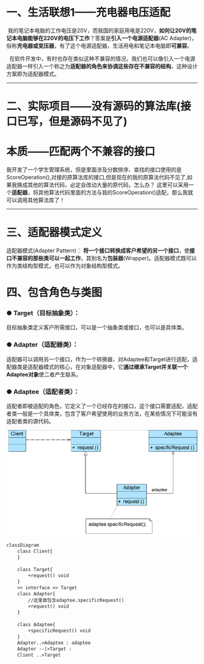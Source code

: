 # 一、生活联想1——充电器电压适配
 我的笔记本电脑的工作电压是20V，而我国的家庭用电是220V，**如何让20V的笔记本电脑能够在220V的电压下工作**？答案是**引入一个电源适配器**(AC Adapter)，俗称**充电器或变压器**，有了这个电源适配器，生活用电和笔记本电脑即**可兼容**。

  在软件开发中，有时也存在类似这种不兼容的情况，我们也可以像引入一个电源适配器一样引入一个称之为**适配器的角色来协调这些存在不兼容的结构**，这种设计方案即为适配器模式。

----
# 二、实际项目——没有源码的算法库(接口已写，但是源码不见了)
# 本质——匹配两个不兼容的接口
我开发了一个学生管理系统，但是里面涉及分数排序、查找的接口使用的是ScoreOperation(),对接的原算法库的接口,但是现在的我的原算法代码不见了,如果我换成其他的算法代码，必定会改动大量的原代码，怎么办？
这里可以采用一个**适配器**，将其他算法代码里面的方法与我的ScoreOperation()适配，那么我就可以调用其他算法库了！

---
# 三、适配器模式定义
适配器模式(Adapter Pattern)：
**将一个接口转换成客户希望的另一个接口**，使**接口不兼容的那些类可以一起工作**，其别名为**包装器**(Wrapper)。适配器模式既可以作为类结构型模式，也可以作为对象结构型模式。


# 四、包含角色与类图
### ● Target（目标抽象类）：

目标抽象类定义客户所需接口，可以是一个抽象类或接口，也可以是具体类。        

### ● Adapter（适配器类）：

适配器可以调用另一个接口，作为一个转换器，对Adaptee和Target进行适配，适配器类是适配器模式的核心，在对象适配器中，它**通过继承Target并关联一个Adaptee对象**使二者产生联系。        

### ● Adaptee（适配者类）：

适配者即被适配的角色，它定义了一个已经存在的接口，这个接口需要适配，适配者类一般是一个具体类，包含了客户希望使用的业务方法，在某些情况下可能没有适配者类的源代码。

![alt text](img/适配器类图.png)

```mermaid
classDiagram
    class Client{
    }
   
    class Target{
        +request() void
    }
    << interface >> Target
    class Adapter{         
        //这里面包含adaptee.specificRequest()
        +request() void
    }

    class Adaptee{
        +specificRequest() void
    }
    Adapter..>Adaptee : adaptee
    Adapter --|>Target : 
    Client ..>Target 
    
```
